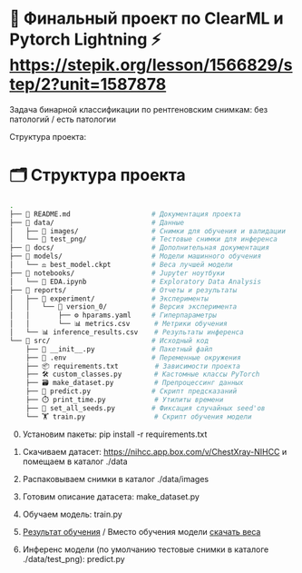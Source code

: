 # 🤖 Финальный проект по ClearML и Pytorch Lightning ⚡ https://stepik.org/lesson/1566829/step/2?unit=1587878

Задача бинарной классификации по рентгеновским снимкам: без патологий / есть патологии

Структура проекта:  
# 🗂️ Структура проекта

```bash
.
├── 📄 README.md                    # Документация проекта
├── 📁 data/                        # Данные
│   ├── 📁 images/                  # Снимки для обучения и валидации
│   └── 📁 test_png/                # Тестовые снимки для инференса
├── 📁 docs/                        # Дополнительная документация
├── 📁 models/                      # Модели машинного обучения
│   └── ⚖️ best_model.ckpt          # Веса лучшей модели
├── 📁 notebooks/                   # Jupyter ноутбуки
│   └── 🔬 EDA.ipynb                # Exploratory Data Analysis
├── 📁 reports/                     # Отчеты и результаты
│   ├── 📁 experiment/              # Эксперименты
│   │   └── 📁 version_0/           # Версия эксперимента
│   │       ├── ⚙️ hparams.yaml     # Гиперпараметры
│   │       └── 📊 metrics.csv      # Метрики обучения
│   └── 📊 inference_results.csv    # Результаты инференса
└── 📁 src/                         # Исходный код
    ├── 🐍 __init__.py              # Пакетный файл
    ├── 🔐 .env                     # Переменные окружения
    ├── 📦 requirements.txt         # Зависимости проекта
    ├── 🛠️ custom_classes.py        # Кастомные классы PyTorch
    ├── 🗃️ make_dataset.py          # Препроцессинг данных
    ├── 🔮 predict.py               # Скрипт предсказаний
    ├── ⏱️ print_time.py            # Утилиты времени
    ├── 🎲 set_all_seeds.py         # Фиксация случайных seed'ов
    └── 🏋️ train.py                 # Скрипт обучения модели
``` 
 
0. Установим пакеты: pip install -r requirements.txt

1. Скачиваем датасет: https://nihcc.app.box.com/v/ChestXray-NIHCC и помещаем в каталог ./data 

2. Распаковываем снимки в каталог ./data/images
  
3. Готовим описание датасета: make_dataset.py

4. Обучаем модель: train.py 

5. [Результат обучения](https://app.clear.ml/projects/b5cfcf2792744731b06ee7aa3a3b1e65/experiments/8f3c61ba79614614ad93e57f01842d8b/output/execution) / Вместо обучения модели [скачать веса](https://www.kaggle.com/models/saspav/finetuned-model-itsomkvit-xray-v1)

6. Инференс модели (по умолчанию тестовые снимки в каталоге ./data/test_png): predict.py
